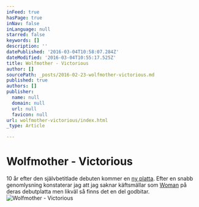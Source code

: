 ```yaml
---
inFeed: true
hasPage: true
inNav: false
inLanguage: null
starred: false
keywords: []
description: ''
datePublished: '2016-03-04T10:58:07.284Z'
dateModified: '2016-03-04T10:55:17.525Z'
title: Wolfmother - Victorious
author: []
sourcePath: _posts/2016-02-23-wolfmother-victorious.md
published: true
authors: []
publisher:
  name: null
  domain: null
  url: null
  favicon: null
url: wolfmother-victorious/index.html
_type: Article

---
```

# Wolfmother - Victorious

10 år efter den självbetitlade debuten kommer en [ny platta][0]. Efter en snabb genomlysning konstaterar jag att jag saknar käftsmällar som [Woman][1] på deras debutplatta men likväl så finns det en del godbitar.
![Wolfmother - Victorious](https://s3-us-west-2.amazonaws.com/the-grid-img/p/7995f67ad414b189f72911cf0974ab810bc647d7.jpg)

[0]: https://open.spotify.com/album/36I0DNppSxHcv2k71Fy3gB
[1]: https://open.spotify.com/track/54ix2V2omFv9UUiMks7Fhf